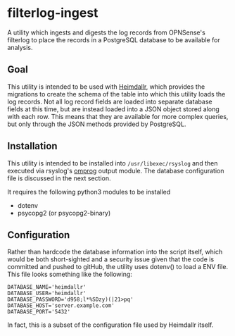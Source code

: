 # filterlog-ingest
A utility which ingests and digests the log records from OPNSense's filterlog to
place the records in a PostgreSQL database to be available for analysis.

## Goal

This utility is intended to be used with [Heimdallr](https://github.com/cinnion/heimdallr),
which provides the migrations to create the schema of the table into which this utility loads
the log records. Not all log record fields are loaded into separate database fields at this
time, but are instead loaded into a JSON object stored along with each row. This means that
they are available for more complex queries, but only through the JSON methods provided by
PostgreSQL.

## Installation

This utility is intended to be installed into `/usr/libexec/rsyslog` and then executed via
rsyslog's [omprog](https://www.rsyslog.com/doc/configuration/modules/omprog.html) output 
module. The database configuration file is discussed in the next section.

It requires the following python3 modules to be installed

- dotenv
- psycopg2 (or psycopg2-binary)

## Configuration

Rather than hardcode the database information into the script itself, which would be both 
short-sighted and a security issue given that the code is committed and pushed to gitHub, 
the utility uses dotenv() to load a ENV file.  This file looks something like the following:

```shell
DATABASE_NAME='heimdallr'
DATABASE_USER='heimdallr'
DATABASE_PASSWORD='d958;l*%SDzy)(|21>pq'
DATABASE_HOST='server.example.com'
DATABASE_PORT='5432'
```

In fact, this is a subset of the configuration file used by Heimdallr itself.
